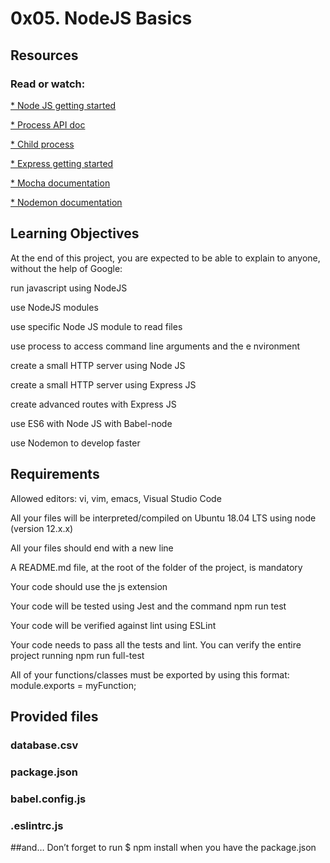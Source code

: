 # 0x05. NodeJS Basics
## Resources
### Read or watch:

[* Node JS getting started](https://nodejs.org/en/docs/guides/getting-started-guide)

[* Process API doc](https://node.readthedocs.io/en/latest/api/process/)

[* Child process](https://nodejs.org/api/child_process.html)

[* Express getting started](https://expressjs.com/en/starter/installing.html)

[* Mocha documentation](https://mochajs.org/)

[* Nodemon documentation](https://github.com/remy/nodemon#nodemon)
## Learning Objectives
At the end of this project, you are expected to be able to explain to anyone, without the help of Google:

run javascript using NodeJS

use NodeJS modules

use specific Node JS module to read files

use process to access command line arguments and the e
nvironment

create a small HTTP server using Node JS

create a small HTTP server using Express JS

create advanced routes with Express JS

use ES6 with Node JS with Babel-node

use Nodemon to develop faster

## Requirements
Allowed editors: vi, vim, emacs, Visual Studio Code

All your files will be interpreted/compiled on Ubuntu 18.04 LTS using node (version 12.x.x)

All your files should end with a new line

A README.md file, at the root of the folder of the project, is mandatory

Your code should use the js extension

Your code will be tested using Jest and the command npm run test

Your code will be verified against lint using ESLint

Your code needs to pass all the tests and lint. You can verify the entire project running npm run full-test

All of your functions/classes must be exported by using this format: module.exports = myFunction;

## Provided files
### database.csv
### package.json
### babel.config.js
### .eslintrc.js
##and…
Don’t forget to run $ npm install when you have the package.json